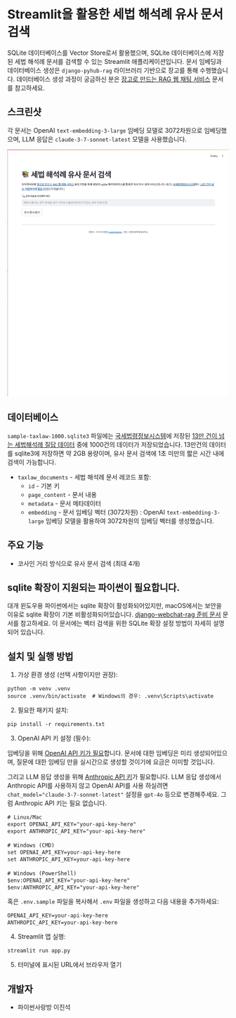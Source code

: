 # Streamlit을 활용한 세법 해석례 유사 문서 검색

SQLite 데이터베이스를 Vector Store로서 활용했으며,
SQLite 데이터베이스에 저장된 세법 해석례 문서를 검색할 수 있는 Streamlit 애플리케이션입니다.
문서 임베딩과 데이터베이스 생성은 `django-pyhub-rag` 라이브러리 기반으로
장고를 통해 수행했습니다.
데이터베이스 생성 과정이 궁금하신 분은 [장고로 만드는 RAG 웹 채팅 서비스](https://ai.pyhub.kr/hands-on-lab/django-webchat-rag/)
문서를 참고하세요.

## 스크린샷

각 문서는 OpenAI `text-embedding-3-large` 임베딩 모델로 3072차원으로 임베딩했으며,
LLM 응답은 `claude-3-7-sonnet-latest` 모델을 사용했습니다.

![](./assets/screen-anthropic.gif)

## 데이터베이스

`sample-taxlaw-1000.sqlite3` 파일에는
[국세법령정보시스템](https://taxlaw.nts.go.kr/)에 저장된 [13만 건이 넘는 세법해석례 질답 데이터](https://taxlaw.nts.go.kr/qt/USEQTJ001M.do)
중에 1000건의 데이터가 저장되었습니다.
13만건의 데이터를 sqlite3에 저장하면 약 2GB 용량이며, 유사 문서 검색에 1초 미만의 짧은 시간 내에 검색이 가능합니다.

* `taxlaw_documents` - 세법 해석례 문서 레코드 포함:
  - `id` - 기본 키
  - `page_content` - 문서 내용
  - `metadata` - 문서 메타데이터
  - `embedding` - 문서 임베딩 벡터 (3072차원) : OpenAI `text-embedding-3-large` 임베딩 모델을 활용하여 3072차원의 임베딩 벡터를 생성했습니다.

## 주요 기능

- 코사인 거리 방식으로 유사 문서 검색 (최대 4개)

## sqlite 확장이 지원되는 파이썬이 필요합니다.

대개 윈도우용 파이썬에서는 sqlite 확장이 활성화되어있지만, macOS에서는 보안을 이유로 sqlite 확장이 기본 비활성화되어있습니다.
[django-webchat-rag 준비 문서](https://ai.pyhub.kr/hands-on-lab/django-webchat-rag/preparation) 문서를 참고하세요.
이 문서에는 벡터 검색을 위한 SQLite 확장 설정 방법이 자세히 설명되어 있습니다.

## 설치 및 실행 방법

1. 가상 환경 생성 (선택 사항이지만 권장):

```
python -m venv .venv
source .venv/bin/activate  # Windows의 경우: .venv\Scripts\activate
```

2. 필요한 패키지 설치:

```
pip install -r requirements.txt
```

3. OpenAI API 키 설정 (필수):

임베딩을 위해 [OpenAI API 키가 필요](https://platform.openai.com/api-keys)합니다.
문서에 대한 임베딩은 미리 생성되어있으며, 질문에 대한 임베딩 만을 실시간으로 생성할 것이기에 요금은 미미할 것입니다.

그리고 LLM 응답 생성을 위해 [Anthropic API 키](https://console.anthropic.com/settings/keys)가 필요합니다.
LLM 응답 생성에서 Anthropic API를 사용하지 않고 OpenAI API를 사용 하실려면
``chat_model="claude-3-7-sonnet-latest"`` 설정을 ``gpt-4o`` 등으로 변경해주세요.
그럼 Anthropic API 키는 필요 없습니다.

```
# Linux/Mac
export OPENAI_API_KEY="your-api-key-here"
export ANTHROPIC_API_KEY="your-api-key-here"

# Windows (CMD)
set OPENAI_API_KEY=your-api-key-here
set ANTHROPIC_API_KEY=your-api-key-here

# Windows (PowerShell)
$env:OPENAI_API_KEY="your-api-key-here"
$env:ANTHROPIC_API_KEY="your-api-key-here"
```

혹은 `.env.sample` 파일을 복사해서 `.env` 파일을 생성하고 다음 내용을 추가하세요:

```
OPENAI_API_KEY=your-api-key-here
ANTHROPIC_API_KEY=your-api-key-here
```

4. Streamlit 앱 실행:

```
streamlit run app.py
```

5. 터미널에 표시된 URL에서 브라우저 열기

## 개발자

* 파이썬사랑방 이진석
